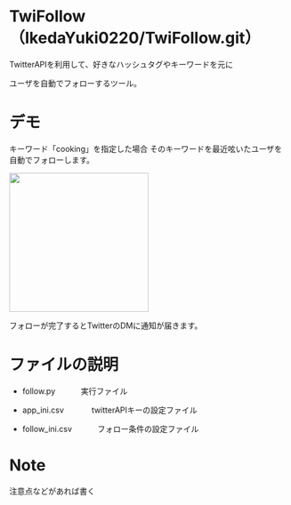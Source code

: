 # TwiFollow（IkedaYuki0220/TwiFollow.git）
 
TwitterAPIを利用して、好きなハッシュタグやキーワードを元に
 
ユーザを自動でフォローするツール。
 
# デモ
 
キーワード「cooking」を指定した場合
そのキーワードを最近呟いたユーザを自動でフォローします。

<img src="https://user-images.githubusercontent.com/62292461/76877033-24dcad00-68b6-11ea-8a04-cc056f9dc62a.jpg" width="250">

フォローが完了するとTwitterのDMに通知が届きます。
 
# ファイルの説明
* follow.py
　　　実行ファイル
   
* app_ini.csv
　　　
   twitterAPIキーの設定ファイル
   
* follow_ini.csv
　　　フォロー条件の設定ファイル
 
# Note
 
注意点などがあれば書く
 
